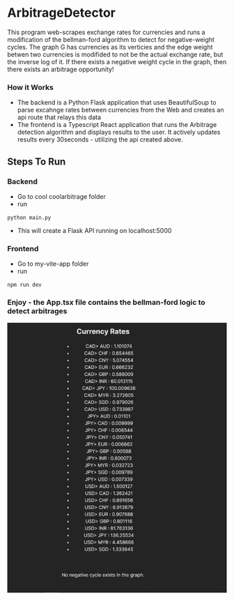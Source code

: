 # ArbitrageDetector
This program web-scrapes exchange rates for currencies and runs a modification of the bellman-ford algorithm to detect for negative-weight cycles. The graph G has currencies as its verticies and the edge weight betwen two currencies is modifided to not be the actual exchange rate, but the inverse log of it. If there exists a negative weight cycle in the graph, then there exists an arbitrage opportunity!

### How it Works
- The backend is a Python Flask application that uses BeautifulSoup to parse excahnge rates between currencies from the Web and creates an api route that relays this data
- The frontend is a Typescript React application that runs the Arbitrage detection algorithm and displays results to the user. It actively updates results every 30seconds - utilizing the api created above.
## Steps To Run

###  Backend

- Go to cool coolarbitrage folder
- run
```
python main.py
```
- This will create a Flask API running on localhost:5000

### Frontend
- Go to my-vite-app folder
- run
```
npm run dev
```

### Enjoy - the App.tsx file contains the bellman-ford logic to detect arbitrages


![demo](./demo.PNG)

